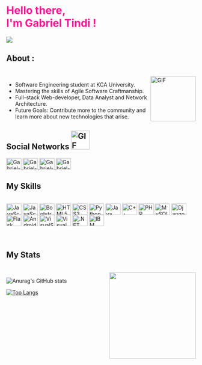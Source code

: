 <h1 style="color:#FF1493">Hello there,<br/> I'm Gabriel Tindi !</h1>
<img src="https://visitor-badge.laobi.icu/badge?page_id=Gtindi.Gtindi">

## About :
<br>
<img align="right" alt="GIF" height="120px" src="https://media.giphy.com/media/fhAwk4DnqNgw8/giphy.gif"/>

-  Software Engineering student at KCA University.
-  Mastering the skills of Agile Software Craftmanship.
-  Full-stack Web-developer, Data Analyst and Network Architecture.
-  Future Goals: Contribute more to the community and learn more about new technologies that arise.


## Social Networks <img alt="GIF" height="50px" src="https://media.giphy.com/media/U6dDV4ZMHioLYimEFM/giphy.gif"/>

<a href="https://www.linkedin.com/in/gabriel-tindi-447088150/">
  <img alt="Gabriel-Linkedin" height="30" width="40" src="https://cdn.jsdelivr.net/gh/devicons/devicon/icons/linkedin/linkedin-original.svg" style="max-width:100%;">
  </a>
  
<a href="https://www.instagram.com/_tindi._/">
  <img  alt="Gabriel-Instagram" height="30" width="40" src="https://img.icons8.com/fluent/50/000000/instagram-new.png" style="max-width:100%;">
</a>

<a href="https://twitter.com/GabrielTindi">
  <img  alt="Gabriel-Twitter" height="30" width="40" src="https://img.icons8.com/color/48/000000/twitter--v1.png"style="max-width:100%;">
</a>

<a href="https://msng.link/o/?Tindi254=tg">
  <img  alt="Gabriel-Telegram" height="30" width="40" src="https://img.icons8.com/color/48/000000/telegram-app--v1.png" style="max-width:100%;">
</a>


<br />

## My Skills 
<div style="display: inline_block"><br>
<img align="center" alt="JavaScript" height="30" width="40" src="https://img.icons8.com/color/48/000000/linux--v1.png" style="max-width:100%;">
<img align="center" alt="JavaScript" height="30" width="40" src="https://cdn.jsdelivr.net/gh/devicons/devicon/icons/javascript/javascript-original.svg" style="max-width:100%;">
<img align="center" alt="Bootstrap" height="30" width="40" src="https://cdn.jsdelivr.net/gh/devicons/devicon/icons/bootstrap/bootstrap-plain-wordmark.svg" style="max-width:100%;">
<img align="center" alt="HTML5" height="30" width="40" src="https://cdn.jsdelivr.net/gh/devicons/devicon/icons/html5/html5-original-wordmark.svg" style="max-width:100%;">
<img align="center" alt="CSS3" height="30" width="40" src="https://cdn.jsdelivr.net/gh/devicons/devicon/icons/css3/css3-original-wordmark.svg" style="max-width:100%;">

<img align="center" alt="Python" height="30" width="40" src="https://img.icons8.com/color/48/000000/python--v2.png" style="max-width:100%;">
<img align="center" alt="Java" height="30" width="40" src="https://img.icons8.com/color/48/000000/java-coffee-cup-logo--v2.png" style="max-width:100%;">
<img align="center" alt="C++" height="30" width="40" src="https://img.icons8.com/color/48/000000/c-plus-plus-logo.png" style="max-width:100%;">
<img align="center" alt="PHP" height="30" width="40" src="https://cdn.jsdelivr.net/gh/devicons/devicon/icons/php/php-original.svg" style="max-width:100%;">
<img align="center" alt="MySQL" height="30" width="40" src="https://cdn.jsdelivr.net/gh/devicons/devicon/icons/mysql/mysql-original.svg" style="max-width:100%;">
<img align="center" alt="Django" height="30" width="40" src="https://img.icons8.com/color/48/000000/django.png" style="max-width:100%;">
<img align="center" alt="Flask" height="30" width="40" src="https://img.icons8.com/ios/50/000000/flask.png" style="max-width:100%;">
<img align="center" alt="Android Studio" height="30" width="40" src="https://img.icons8.com/color/48/000000/android-studio--v2.png" style="max-width:100%;">
<img align="center" alt="VisualStudio" height="30" width="40" src="https://cdn.jsdelivr.net/gh/devicons/devicon/icons/visualstudio/visualstudio-plain.svg" style="max-width:100%;">
<img align="center" alt="VisualCode" height="30" width="40" src="https://cdn.jsdelivr.net/gh/devicons/devicon/icons/vscode/vscode-original.svg" style="max-width:100%;">
<img align="center" alt=".NET" height="30" width="40" src="https://cdn.jsdelivr.net/gh/devicons/devicon/icons/dotnetcore/dotnetcore-original.svg" style="max-width:100%;">
<img align="center" alt="IBM" height="30" width="40" src="https://img.icons8.com/nolan/64/ibm.png" style="max-width:100%;">


</div>

<br />
<br />

## My Stats
  <div style="display: inline_block"><br>
  <img align='right' src="https://media.giphy.com/media/M9gbBd9nbDrOTu1Mqx/giphy.gif" width="230">

  
![Anurag's GitHub stats](https://github-readme-stats.vercel.app/api?username=Gtindi&show_icons=true&theme=dark)

[![Top Langs](https://github-readme-stats.vercel.app/api/top-langs/?username=Gtindi&layout=compact&theme=dark)](https://github.com/felipeholanda2077/github-readme-stats)

</div>
<br />


